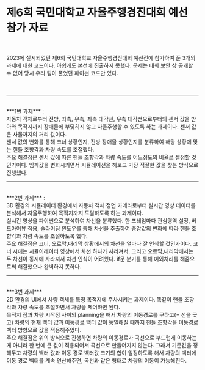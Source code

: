 # 제6회 국민대학교 자율주행경진대회 예선 참가 자료
</br>

2023에 실시되었던 제6회 국민대학교 자율주행경진대회 예선전에 참가하여 푼 3개의 과제에 대한 코드이다. 아쉽게도 본선에 진출하지 못했다. 문제는 대회 보안 상 공개할 수 없어 당시 우리 팀이 풀었던 파이썬 코드만 있다. 
</br></br></br>

---

</br>
***1번 과제*** : 
</br>자동차 객체로부터 전방, 좌측, 우측, 좌측 대각선, 우측 대각선으로부터의 센서 값을 받아와 목적지까지 장애물에 부딫히지 않고 자율주행할 수 있도록 하는 과제이다. 센서 값은 사물까지의 거리 값이다. 
</br>센서 값의 변화를 통해 코너 상황인지, 전방 장애물 상황인지를 분류하여 해당 상황에 맞는 핸들 조향각과 차량 속도를 조절했다. 
</br>주요 해결점은 센서 값에 따른 핸들 조향각과 차량 속도를 어느정도의 비율로 설정할 것인가이다. 임계값을 변화시키면서 시뮬레이션을 해보고 가장 적절한 값을 찾는 방식으로 진행했다. 

---

</br>
***2번 과제*** : 
</br>3D 환경의 시뮬레이터 환경에서 자동차 객체 정면 카메라로부터 실시간 영상 데이터를 분석해서 자율주행하여 목적지까지 도달하도록 하는 과제이다. 
</br>실시간 영상을 파이썬으로 분석하여 차선을 분류했다. 한 프레임마다 관심영역 설정, 버드아이뷰 적용, 슬라이딩 윈도우를 통해 차선을 추출하여 중앙값의 변화에 따라 핸들 조향각과 차량 속도를 조절하도록 했다. 
</br>주요 해결점은 코너, 오르막,내리막 상황에서의 차선을 얼마나 잘 인식할 것인가이다. 코너 시에는 시뮬이레이터 영상에서 차선 하나가 사라져서, 그리고 오르막,내리막에서는 두 차선이 동시에 사라져서 차선 인식이 어려웠다. if문 분기를 통해 예외처리를 해줌으로써 해결했으나 완벽하지 못하다.

---

</br>
***3번 과제***
</br>2D 환경의 UI에서 차량 객체를 특정 목적지에 주차시키는 과제이다. 똑같이 핸들 조향각과 차량 속도를 조절하면서 차량을 제어하면 된다.
</br>목적지 점과 차량 시작점 사이의 planning을 해서 차량의 이동경로를 구하고(= 선을 긋고) 차량의 현재 백터 값과 이동경로 백터 값이 동일해질 때까지 핸들 조향각을 이동경로 벡터 방향으로 값을 적용해주었다.
</br>주요 해결점은 위의 방식으로 진행하면 차량의 이동경로가 곡선으로 부드럽게 이동하는게 아니라 한 번에 큰 값이 적용되어서 곡선으로 만들어지지 않는다. 그래서 기준값을 정해두고 차량의 백터 값과 이동 경로 벡터값 크기의 합이 일정하도록 해서 차량의 벡터에 이동 경로 벡터를 계속 연산해주면, 곡선과 같은 형태로 차량의 이동이 가능해진다. 